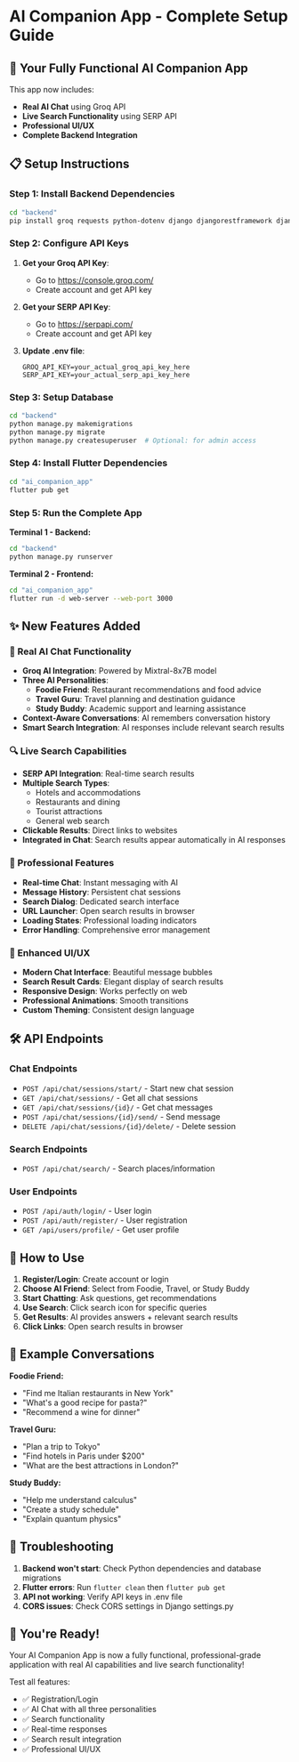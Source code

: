 # AI Companion App - Complete Setup Guide

## 🚀 Your Fully Functional AI Companion App

This app now includes:
- **Real AI Chat** using Groq API
- **Live Search Functionality** using SERP API  
- **Professional UI/UX**
- **Complete Backend Integration**

## 📋 Setup Instructions

### Step 1: Install Backend Dependencies

```bash
cd "backend"
pip install groq requests python-dotenv django djangorestframework djangorestframework-simplejwt django-cors-headers pillow psycopg2-binary django-extensions python-decouple
```

### Step 2: Configure API Keys

1. **Get your Groq API Key**:
   - Go to https://console.groq.com/
   - Create account and get API key

2. **Get your SERP API Key**:
   - Go to https://serpapi.com/
   - Create account and get API key

3. **Update .env file**:
   ```
   GROQ_API_KEY=your_actual_groq_api_key_here
   SERP_API_KEY=your_actual_serp_api_key_here
   ```

### Step 3: Setup Database

```bash
cd "backend"
python manage.py makemigrations
python manage.py migrate
python manage.py createsuperuser  # Optional: for admin access
```

### Step 4: Install Flutter Dependencies

```bash
cd "ai_companion_app"
flutter pub get
```

### Step 5: Run the Complete App

**Terminal 1 - Backend:**
```bash
cd "backend"
python manage.py runserver
```

**Terminal 2 - Frontend:**
```bash
cd "ai_companion_app"
flutter run -d web-server --web-port 3000
```

## ✨ New Features Added

### 🤖 Real AI Chat Functionality
- **Groq AI Integration**: Powered by Mixtral-8x7B model
- **Three AI Personalities**:
  - **Foodie Friend**: Restaurant recommendations and food advice
  - **Travel Guru**: Travel planning and destination guidance  
  - **Study Buddy**: Academic support and learning assistance
- **Context-Aware Conversations**: AI remembers conversation history
- **Smart Search Integration**: AI responses include relevant search results

### 🔍 Live Search Capabilities
- **SERP API Integration**: Real-time search results
- **Multiple Search Types**:
  - Hotels and accommodations
  - Restaurants and dining
  - Tourist attractions
  - General web search
- **Clickable Results**: Direct links to websites
- **Integrated in Chat**: Search results appear automatically in AI responses

### 💼 Professional Features
- **Real-time Chat**: Instant messaging with AI
- **Message History**: Persistent chat sessions
- **Search Dialog**: Dedicated search interface
- **URL Launcher**: Open search results in browser
- **Loading States**: Professional loading indicators
- **Error Handling**: Comprehensive error management

### 🎨 Enhanced UI/UX
- **Modern Chat Interface**: Beautiful message bubbles
- **Search Result Cards**: Elegant display of search results
- **Responsive Design**: Works perfectly on web
- **Professional Animations**: Smooth transitions
- **Custom Theming**: Consistent design language

## 🛠️ API Endpoints

### Chat Endpoints
- `POST /api/chat/sessions/start/` - Start new chat session
- `GET /api/chat/sessions/` - Get all chat sessions
- `GET /api/chat/sessions/{id}/` - Get chat messages
- `POST /api/chat/sessions/{id}/send/` - Send message
- `DELETE /api/chat/sessions/{id}/delete/` - Delete session

### Search Endpoints  
- `POST /api/chat/search/` - Search places/information

### User Endpoints
- `POST /api/auth/login/` - User login
- `POST /api/auth/register/` - User registration  
- `GET /api/users/profile/` - Get user profile

## 📱 How to Use

1. **Register/Login**: Create account or login
2. **Choose AI Friend**: Select from Foodie, Travel, or Study Buddy
3. **Start Chatting**: Ask questions, get recommendations
4. **Use Search**: Click search icon for specific queries
5. **Get Results**: AI provides answers + relevant search results
6. **Click Links**: Open search results in browser

## 🎯 Example Conversations

**Foodie Friend:**
- "Find me Italian restaurants in New York"
- "What's a good recipe for pasta?"
- "Recommend a wine for dinner"

**Travel Guru:**
- "Plan a trip to Tokyo"
- "Find hotels in Paris under $200"
- "What are the best attractions in London?"

**Study Buddy:**
- "Help me understand calculus"
- "Create a study schedule"
- "Explain quantum physics"

## 🔧 Troubleshooting

1. **Backend won't start**: Check Python dependencies and database migrations
2. **Flutter errors**: Run `flutter clean` then `flutter pub get`
3. **API not working**: Verify API keys in .env file
4. **CORS issues**: Check CORS settings in Django settings.py

## 🎉 You're Ready!

Your AI Companion App is now a fully functional, professional-grade application with real AI capabilities and live search functionality!

Test all features:
- ✅ Registration/Login
- ✅ AI Chat with all three personalities  
- ✅ Search functionality
- ✅ Real-time responses
- ✅ Search result integration
- ✅ Professional UI/UX
